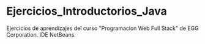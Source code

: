 # Ejercicios_Introductorios_Java
Ejercicios de aprendizajes del curso "Programacion Web Full Stack" de EGG Corporation.
IDE NetBeans.
